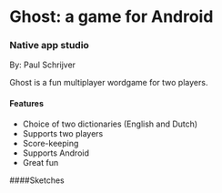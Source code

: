 # Ghost: a game for Android 
### Native app studio
By: Paul Schrijver

Ghost is a fun multiplayer wordgame for two players.
#### Features

* Choice of two dictionaries (English and Dutch)
* Supports two players
* Score-keeping
* Supports Android
* Great fun

####Sketches


